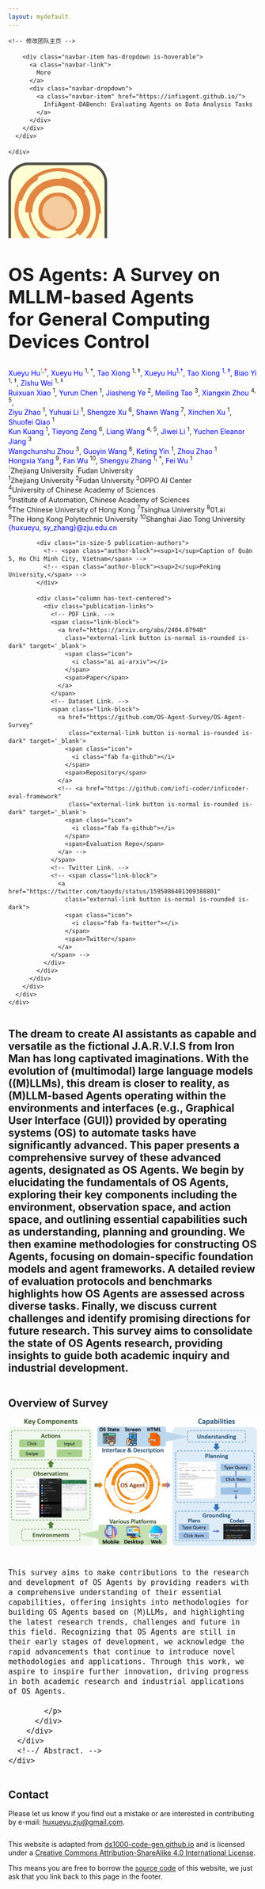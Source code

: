 ```yaml
---
layout: mydefault
---
```


<html>

<head>
  <meta charset="utf-8">
  <meta name="description" content="OS Agents: A Survey on MLLM-based Agents for General Computing Devices Control">
  <meta name="keywords" content="InfiCoder-Eval, code-generation, large-language-model, benchmark">
  <meta name="viewport" content="width=device-width, initial-scale=1">
  <title> OS Agents: A Survey on MLLM-based Agents for General Computing Devices Control</title>
  <link href="https://fonts.googleapis.com/css?family=Google+Sans|Noto+Sans|Castoro" rel="stylesheet">

  <link rel="stylesheet" href="./static/css/bulma.min.css">
  <link rel="stylesheet" href="./static/css/bulma-carousel.min.css">
  <link rel="stylesheet" href="./static/css/bulma-slider.min.css">
  <link rel="stylesheet" href="./static/css/fontawesome.all.min.css">
  <link rel="stylesheet" href="https://cdn.jsdelivr.net/gh/jpswalsh/academicons@1/css/academicons.min.css">
  <link rel="stylesheet" href="./static/css/index.css">

  <link rel="stylesheet" href="./bower_components/bootstrap/dist/css/bootstrap.table.min.css">
  <!--  <link rel="stylesheet" href="bower_components/bootstrap/dist/css/bootstrap.min.css">-->
  <link rel="stylesheet" href="./stylesheets/layout.css">
  <link rel="stylesheet" href="./stylesheets/index.css">

  <!-- for print the table -->
  <script type="text/javascript" charset="utf8" src="https://code.jquery.com/jquery-3.6.0.slim.min.js"></script>

  <link rel="stylesheet" type="text/css" href="https://cdn.datatables.net/1.11.3/css/jquery.dataTables.css">
  <script type="text/javascript" charset="utf8" src="https://cdn.datatables.net/1.11.3/js/jquery.dataTables.js"></script>

  <link rel="stylesheet" type="text/css" href="https://cdn.datatables.net/1.11.3/css/dataTables.bootstrap5.min.css">
  <script src="https://cdn.datatables.net/1.11.3/js/dataTables.bootstrap5.min.js"></script>

  <link rel="icon" href="./static/images/survey_title_log.jpeg">

  <script defer src="./static/js/fontawesome.all.min.js"></script>
  <script src="./static/js/bulma-carousel.min.js"></script>
  <script src="./static/js/bulma-slider.min.js"></script>
  <script src="./static/js/index.js"></script>
</head>

<body>

  <nav class="navbar" role="navigation" aria-label="main navigation">
    <div class="navbar-brand">
      <a role="button" class="navbar-burger" aria-label="menu" aria-expanded="false">
        <span aria-hidden="true"></span>
        <span aria-hidden="true"></span>
        <span aria-hidden="true"></span>
      </a>
    </div>
    <div class="navbar-menu">
      <div class="navbar-start" style="flex-grow: 1; justify-content: center;">
        <a class="navbar-item" href="https://github.com/infi-coder">
          <span class="icon">
            <i class="fas fa-home"></i>
          </span>
        </a>

	<!-- 修改团队主页 -->

        <div class="navbar-item has-dropdown is-hoverable">
          <a class="navbar-link">
            More
          </a>
          <div class="navbar-dropdown">
            <a class="navbar-item" href="https://infiagent.github.io/">
              InfiAgent-DABench: Evaluating Agents on Data Analysis Tasks
            </a>
          </div>
        </div>
      </div>

    </div>
  </nav>

  <div class="container">
    <div class="column has-text-centered">
      <img style="max-width: 200px; margin-bottom: -50px;" src="static/images/title_log_v3.jpg">
    </div>
  </div>

  <section class="hero">
    <div class="hero-body">
      <div class="container is-max-desktop">
        <div class="columns is-centered">
          <div class="column has-text-centered">
            <h1 class="title is-1 publication-title" style=" font-size:2.3rem;">OS Agents: A Survey on MLLM-based Agents<br>
            for General Computing Devices Control
            </h1>
            <div class="is-size-5 publication-authors">
              <span class="author-block">
		<a href="#" style="text-decoration: none; color: blue;">Xueyu Hu</a><sup style="color: #6fbf73;">1</sup><sup>,</sup><sup style="color: #ff0000;">†</sup>,
		<a href="#" style="text-decoration: none; color: blue;">Xueyu Hu</a> <sup>1, †</sup>, 
                <a href="#" style="text-decoration: none; color: blue;">Tao Xiong</a> <sup>1, ‡</sup>, 
		<a href="#" style="text-decoration: none; color: blue;">Xueyu Hu<sup>1,†</sup></a>, 
                <a href="#" style="text-decoration: none; color: blue;">Tao Xiong <sup>1, ‡</sup></a>, 
	        <a href="#" style="text-decoration: none; color: blue;">Biao Yi</a> <sup>1, ‡</sup>, 
		<a href="#" style="text-decoration: none; color: blue;">Zishu Wei</a> <sup>1, ‡</sup><br>
		<a href="#" style="text-decoration: none; color: blue;">Ruixuan Xiao</a> <sup>1</sup>,      
	        <a href="#" style="text-decoration: none; color: blue;">Yurun Chen</a> <sup>1</sup>,    
		<a href="#" style="text-decoration: none; color: blue;">Jiasheng Ye</a> <sup>2</sup>,          
		<a href="#" style="text-decoration: none; color: blue;">Meiling Tao</a> <sup>3</sup>, 
		<a href="#" style="text-decoration: none; color: blue;">Xiangxin Zhou</a> <sup>4, 5</sup>,<br>       
		<a href="#" style="text-decoration: none; color: blue;">Ziyu Zhao</a> <sup>1</sup>,
	        <a href="#" style="text-decoration: none; color: blue;">Yuhuai Li</a> <sup>1</sup>,
		<a href="#" style="text-decoration: none; color: blue;">Shengze Xu</a> <sup>6</sup>,
		<a href="#" style="text-decoration: none; color: blue;">Shawn Wang</a> <sup>7</sup>,     
		 <a href="#" style="text-decoration: none; color: blue;">Xinchen Xu</a> <sup>1</sup>,         
		  <a href="#" style="text-decoration: none; color: blue;">Shuofei Qiao</a> <sup>1</sup><br>         
		  <a href="#" style="text-decoration: none; color: blue;">Kun Kuang</a> <sup>1</sup>,       
	          <a href="#" style="text-decoration: none; color: blue;">Tieyong Zeng</a> <sup>6</sup>,      
		  <a href="#" style="text-decoration: none; color: blue;">Liang Wang</a> <sup>4, 5</sup>,          
		  <a href="#" style="text-decoration: none; color: blue;">Jiwei Li</a> <sup>1</sup>,       
		  <a href="#" style="text-decoration: none; color: blue;">Yuchen Eleanor Jiang</a> <sup>3</sup><br>         
		   <a href="#" style="text-decoration: none; color: blue;">Wangchunshu Zhou</a> <sup>3</sup>,        
	           <a href="#" style="text-decoration: none; color: blue;">Guoyin Wang</a> <sup>8</sup>,
		   <a href="#" style="text-decoration: none; color: blue;">Keting Yin</a> <sup>1</sup>,   
		   <a href="#" style="text-decoration: none; color: blue;">Zhou Zhao</a> <sup>1</sup><br>     
		   <a href="#" style="text-decoration: none; color: blue;">Hongxia Yang</a> <sup>9</sup>,   
	           <a href="#" style="text-decoration: none; color: blue;">Fan Wu</a> <sup>10</sup>,   		
		   <a href="#" style="text-decoration: none; color: blue;">Shengyu Zhang</a> <sup>1, *</sup>,     
		   <a href="#" style="text-decoration: none; color: blue;">Fei Wu</a> <sup>1</sup><br> 
		</span>
          </div>
	       <div class="is-size-5 publication-authors"> 
	       <span class="author-block"><sup style="color:#6fbf73;">1</sup>Zhejiang University </span>
	       <span class="author-block"><sup style="color:#ffac33;">1</sup>Fudan University </span><br>
	       <span class="author-block"> 
		<sup>1</sup>Zhejiang University 
	        <sup>2</sup>Fudan University 
	        <sup>3</sup>OPPO AI Center<br>
	        <sup>4</sup>University of Chinese Academy of Sciences<br>
	        <sup>5</sup>Institute of Automation, Chinese Academy of Sciences<br>
	        <sup>6</sup>The Chinese University of Hong Kong 
	        <sup>7</sup>Tsinghua University 
	        <sup>8</sup>01.ai<br>
	        <sup>9</sup>The Hong Kong Polytechnic University 
	        <sup>10</sup>Shanghai Jiao Tong University<br>  
		<a href="#" style="text-decoration: none; color: blue;">{huxueyu, sy_zhang}@zju.edu.cn</a>	 
              </span>
              <br>
              <!-- <span class="author-block">
                Main Maintainer: <a href="mailto:xxxxx">xxxxx</a>
              </span> -->
              <!-- <span class="author-block">
                <a href="https://xxx.github.io/">xxxxxx</a><sup>1</sup></span>
			        <br/> -->
            </div>

            <div class="is-size-5 publication-authors">
              <!-- <span class="author-block"><sup>1</sup>Caption of Quận 5, Ho Chi Minh City, Vietnam</span> -->
              <!-- <span class="author-block"><sup>2</sup>Peking University,</span> -->
            </div>

            <div class="column has-text-centered">
              <div class="publication-links">
                <!-- PDF Link. -->
                <span class="link-block">
                  <a href="https://arxiv.org/abs/2404.07940"
                    class="external-link button is-normal is-rounded is-dark" target='_blank'>
                    <span class="icon">
                      <i class="ai ai-arxiv"></i>
                    </span>
                    <span>Paper</span>
                  </a>
                </span>
                <!-- Dataset Link. -->
                <span class="link-block">
                  <a href="https://github.com/OS-Agent-Survey/OS-Agent-Survey"
                     class="external-link button is-normal is-rounded is-dark" target='_blank'>
                    <span class="icon">
                      <i class="fab fa-github"></i>
                    </span>
                    <span>Repository</span>
                  </a>
                  <!-- <a href="https://github.com/infi-coder/inficoder-eval-framework"
                     class="external-link button is-normal is-rounded is-dark" target='_blank'>
                    <span class="icon">
                      <i class="fab fa-github"></i>
                    </span>
                    <span>Evaluation Repo</span>
                  </a> -->
                </span>
                <!-- Twitter Link. -->
                <!-- <span class="link-block">
                  <a href="https://twitter.com/taoyds/status/1595086401309388801"
                    class="external-link button is-normal is-rounded is-dark">
                    <span class="icon">
                      <i class="fab fa-twitter"></i>
                    </span>
                    <span>Twitter</span>
                  </a>
                </span> -->
              </div>
            </div>
          </div>
        </div>
      </div>
    </div>
  </section>


  <section class="hero teaser">
    <div class="container is-max-desktop">
      <div class="hero-body">
        <h2 class="subtitle">
          The dream to create AI assistants as capable and versatile as the fictional J.A.R.V.I.S from Iron Man has long captivated imaginations. With the evolution of (multimodal) large language models ((M)LLMs), this dream is closer to reality, as (M)LLM-based Agents operating within the environments and interfaces (e.g., Graphical User Interface (GUI)) provided by operating systems (OS) to automate tasks have significantly advanced. This paper presents a comprehensive survey of these advanced agents, designated as OS Agents. We begin by elucidating the fundamentals of OS Agents, exploring their key components including the environment, observation space, and action space, and outlining essential capabilities such as understanding, planning and grounding. We then examine methodologies for constructing OS Agents, focusing on domain-specific foundation models and agent frameworks. A detailed review of evaluation protocols and benchmarks highlights how OS Agents are assessed across diverse tasks. Finally, we discuss current challenges and identify promising directions for future research. This survey aims to consolidate the state of OS Agents research, providing insights to guide both academic inquiry and industrial development.
        </h2>
<!--         <img src="static/images/inficoder-eval-main.png"> -->
      </div>
    </div>
  </section>

  <section class="section">
    <div class="container is-max-desktop">
      <!-- Abstract. -->
      <div class="columns is-centered has-text-centered">
        <div class="column is-four-fifths">
          <h2 class="title is-3" id='overview-of-xxx'>Overview of Survey</h2>
          <div class="content has-text-justified" style="font-size: 1.1rem;">
            <p>
 		<img style="max-width: 100%; height: auto; margin-bottom: 20px;" src="static/images/survey_overview_2.jpg">
		    
	This survey aims to make contributions to the research and development of OS Agents by providing readers with a comprehensive understanding of their essential capabilities, offering insights into methodologies for building OS Agents based on (M)LLMs, and highlighting the latest research trends, challenges and future in this field. Recognizing that OS Agents are still in their early stages of development, we acknowledge the rapid advancements that continue to introduce novel methodologies and applications. Through this work, we aspire to inspire further innovation, driving progress in both academic research and industrial applications of OS Agents.
  
            </p>
          </div>
        </div>
      </div>
      <!--/ Abstract. -->
    </div>
  </section>

 


  <section class="section">
    <div class="container is-max-desktop">
      <div class="columns is-centered has-text-centered">
        <div class="column is-four-fifths">
          <h2 class="title is-3" id='contact'>Contact</h2>
          <div class="content has-text-justified">
            <p>
              Please let us know if you find out a mistake or are interested in contributing by e-mail: <a href='mailto:huxueyu.zju@gmail.com' target='_blank' class='url'>huxueyu.zju@gmail.com</a>.
            </p>
          </div>
        </div>
      </div>
    </div>
  </section>

  

  <footer class="footer">
    <div class="container">
      <div class="content has-text-centered">
        <a class="icon-link" href="https://arxiv.org/abs/2404.07940">
          <i class="fas fa-file-pdf" style="color:white"></i>
        </a>
        <a class="icon-link" href="https://github.com/infi-coder" class="external-link" disabled>
          <i class="fab fa-github" style="color:white"></i>
        </a>
      </div>
      <div class="columns is-centered">
        <div class="column is-8">
          <div class="content">
            <p>
              This website is adapted from <a href="https://ds1000-code-gen.github.io/">ds1000-code-gen.github.io</a> and is licensed under a <a rel="license"
                href="http://creativecommons.org/licenses/by-sa/4.0/">Creative
                Commons Attribution-ShareAlike 4.0 International License</a>.
            </p>
            <p>
              This means you are free to borrow the <a href="https://github.com/infi-coder/infibench">source
                code</a> of this website,
              we just ask that you link back to this page in the footer.
            </p>
          </div>
        </div>
      </div>
    </div>
  </footer>

  <script>
    $(document).ready( function () {
      $('.mainTable').DataTable({ordering: true, order: [[4, 'desc']], columns: [{ "type": "num" },{ "type": "html" },{ "type": "num" },{ "type": "num-fmt" },{ "type": "num-fmt" },{ "type": "num-fmt" },{ "type": "html", "orderable": false }]});
    } );
  </script>

</body>

</html>
